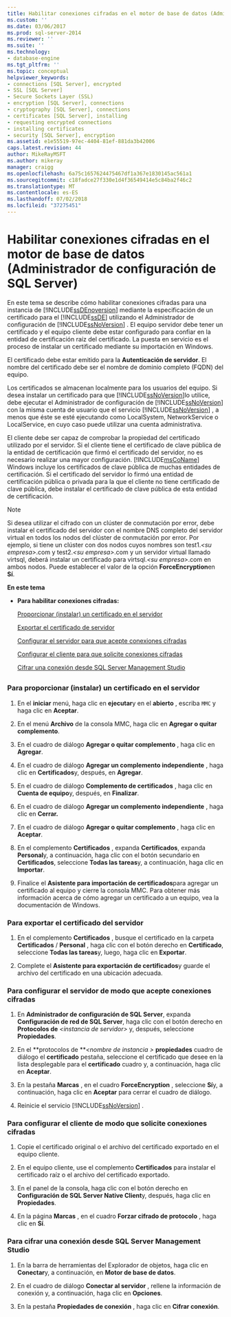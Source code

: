 ```yaml
---
title: Habilitar conexiones cifradas en el motor de base de datos (Administrador de configuración de SQL Server) | Microsoft Docs
ms.custom: ''
ms.date: 03/06/2017
ms.prod: sql-server-2014
ms.reviewer: ''
ms.suite: ''
ms.technology:
- database-engine
ms.tgt_pltfrm: ''
ms.topic: conceptual
helpviewer_keywords:
- connections [SQL Server], encrypted
- SSL [SQL Server]
- Secure Sockets Layer (SSL)
- encryption [SQL Server], connections
- cryptography [SQL Server], connections
- certificates [SQL Server], installing
- requesting encrypted connections
- installing certificates
- security [SQL Server], encryption
ms.assetid: e1e55519-97ec-4404-81ef-881da3b42006
caps.latest.revision: 44
author: MikeRayMSFT
ms.author: mikeray
manager: craigg
ms.openlocfilehash: 6a75c1657624475467df1a367e1830145ac561a1
ms.sourcegitcommit: c18fadce27f330e1d4f36549414e5c84ba2f46c2
ms.translationtype: MT
ms.contentlocale: es-ES
ms.lasthandoff: 07/02/2018
ms.locfileid: "37275451"
---
```

# <a name="enable-encrypted-connections-to-the-database-engine-sql-server-configuration-manager"></a>Habilitar conexiones cifradas en el motor de base de datos (Administrador de configuración de SQL Server)
  En este tema se describe cómo habilitar conexiones cifradas para una instancia de [!INCLUDE[ssDEnoversion](../../includes/ssdenoversion-md.md)] mediante la especificación de un certificado para el [!INCLUDE[ssDE](../../includes/ssde-md.md)] utilizando el Administrador de configuración de [!INCLUDE[ssNoVersion](../../includes/ssnoversion-md.md)] . El equipo servidor debe tener un certificado y el equipo cliente debe estar configurado para confiar en la entidad de certificación raíz del certificado. La puesta en servicio es el proceso de instalar un certificado mediante su importación en Windows.  
  
 El certificado debe estar emitido para la **Autenticación de servidor**. El nombre del certificado debe ser el nombre de dominio completo (FQDN) del equipo.  
  
 Los certificados se almacenan localmente para los usuarios del equipo. Si desea instalar un certificado para que [!INCLUDE[ssNoVersion](../../includes/ssnoversion-md.md)]lo utilice, debe ejecutar el Administrador de configuración de [!INCLUDE[ssNoVersion](../../includes/ssnoversion-md.md)] con la misma cuenta de usuario que el servicio [!INCLUDE[ssNoVersion](../../includes/ssnoversion-md.md)] , a menos que éste se esté ejecutando como LocalSystem, NetworkService o LocalService, en cuyo caso puede utilizar una cuenta administrativa.  
  
 El cliente debe ser capaz de comprobar la propiedad del certificado utilizado por el servidor. Si el cliente tiene el certificado de clave pública de la entidad de certificación que firmó el certificado del servidor, no es necesario realizar una mayor configuración. [!INCLUDE[msCoName](../../includes/msconame-md.md)] Windows incluye los certificados de clave pública de muchas entidades de certificación. Si el certificado del servidor lo firmó una entidad de certificación pública o privada para la que el cliente no tiene certificado de clave pública, debe instalar el certificado de clave pública de esta entidad de certificación.  
  
> [!NOTE]  
>  Si desea utilizar el cifrado con un clúster de conmutación por error, debe instalar el certificado del servidor con el nombre DNS completo del servidor virtual en todos los nodos del clúster de conmutación por error. Por ejemplo, si tiene un clúster con dos nodos cuyos nombres son test1.*\<su empresa>*.com y test2.*\<su empresa>*.com y un servidor virtual llamado virtsql, deberá instalar un certificado para virtsql.*\<su empresa>*.com en ambos nodos. Puede establecer el valor de la opción **ForceEncryption**en **Sí**.  
  
 **En este tema**  
  
-   **Para habilitar conexiones cifradas:**  
  
     [Proporcionar (instalar) un certificado en el servidor](#Provision)  
  
     [Exportar el certificado de servidor](#Export)  
  
     [Configurar el servidor para que acepte conexiones cifradas](#ConfigureServerConnections)  
  
     [Configurar el cliente para que solicite conexiones cifradas](#ConfigureClientConnections)  
  
     [Cifrar una conexión desde SQL Server Management Studio](#EncryptConnection)  
  
##  <a name="SSMSProcedure"></a>  
  
###  <a name="Provision"></a> Para proporcionar (instalar) un certificado en el servidor  
  
1.  En el **iniciar** menú, haga clic en **ejecutar**y en el **abierto** , escriba `MMC` y haga clic en **Aceptar**.  
  
2.  En el menú **Archivo** de la consola MMC, haga clic en **Agregar o quitar complemento**.  
  
3.  En el cuadro de diálogo **Agregar o quitar complemento** , haga clic en **Agregar**.  
  
4.  En el cuadro de diálogo **Agregar un complemento independiente** , haga clic en **Certificados**y, después, en **Agregar**.  
  
5.  En el cuadro de diálogo **Complemento de certificados** , haga clic en **Cuenta de equipo**y, después, en **Finalizar**.  
  
6.  En el cuadro de diálogo **Agregar un complemento independiente** , haga clic en **Cerrar.**  
  
7.  En el cuadro de diálogo **Agregar o quitar complemento** , haga clic en **Aceptar**.  
  
8.  En el complemento **Certificados** , expanda **Certificados**, expanda **Personal**y, a continuación, haga clic con el botón secundario en **Certificados**, seleccione **Todas las tareas**y, a continuación, haga clic en **Importar**.  
  
9. Finalice el **Asistente para importación de certificados**para agregar un certificado al equipo y cierre la consola MMC. Para obtener más información acerca de cómo agregar un certificado a un equipo, vea la documentación de Windows.  
  
###  <a name="Export"></a> Para exportar el certificado del servidor  
  
1.  En el complemento **Certificados** , busque el certificado en la carpeta **Certificados** / **Personal** , haga clic con el botón derecho en **Certificado**, seleccione **Todas las tareas**y, luego, haga clic en **Exportar**.  
  
2.  Complete el **Asistente para exportación de certificados**y guarde el archivo del certificado en una ubicación adecuada.  
  
###  <a name="ConfigureServerConnections"></a> Para configurar el servidor de modo que acepte conexiones cifradas  
  
1.  En **Administrador de configuración de SQL Server**, expanda **Configuración de red de SQL Server**, haga clic con el botón derecho en **Protocolos de** *\<instancia de servidor>* y, después, seleccione **Propiedades**.  
  
2.  En el **protocolos de ***\<nombre de instancia >* **propiedades** cuadro de diálogo el **certificado** pestaña, seleccione el certificado que desee en la lista desplegable para el **certificado** cuadro y, a continuación, haga clic en **Aceptar**.  
  
3.  En la pestaña **Marcas** , en el cuadro **ForceEncryption** , seleccione **Sí**y, a continuación, haga clic en **Aceptar** para cerrar el cuadro de diálogo.  
  
4.  Reinicie el servicio [!INCLUDE[ssNoVersion](../../includes/ssnoversion-md.md)] .  
  
###  <a name="ConfigureClientConnections"></a> Para configurar el cliente de modo que solicite conexiones cifradas  
  
1.  Copie el certificado original o el archivo del certificado exportado en el equipo cliente.  
  
2.  En el equipo cliente, use el complemento **Certificados** para instalar el certificado raíz o el archivo del certificado exportado.  
  
3.  En el panel de la consola, haga clic con el botón derecho en **Configuración de SQL Server Native Client**y, después, haga clic en **Propiedades**.  
  
4.  En la página **Marcas** , en el cuadro **Forzar cifrado de protocolo** , haga clic en **Sí**.  
  
###  <a name="EncryptConnection"></a> Para cifrar una conexión desde SQL Server Management Studio  
  
1.  En la barra de herramientas del Explorador de objetos, haga clic en **Conectar**y, a continuación, en **Motor de base de datos**.  
  
2.  En el cuadro de diálogo **Conectar al servidor** , rellene la información de conexión y, a continuación, haga clic en **Opciones**.  
  
3.  En la pestaña **Propiedades de conexión** , haga clic en **Cifrar conexión**.  
  
  
